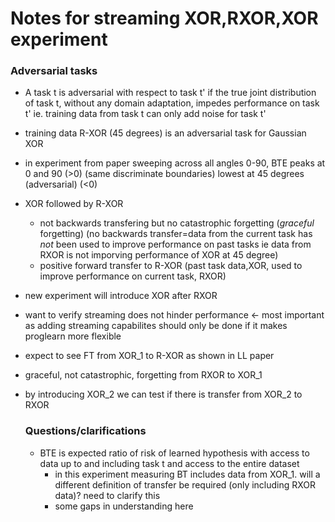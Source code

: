 # Notes for streaming XOR,RXOR,XOR experiment

### Adversarial tasks 
- A task t is adversarial with respect to task t' if the true joint distribution of task t, without any domain adaptation, impedes performance on task t' ie. training data from task t can only add noise for task t'
- training data R-XOR (45 degrees) is an adversarial task for Gaussian XOR
- in experiment from paper sweeping across all angles 0-90, BTE peaks at 0 and 90 (>0) (same discriminate boundaries) lowest at 45 degrees (adversarial) (<0)
- XOR followed by R-XOR 
    - not backwards transfering but no catastrophic forgetting (*graceful* forgetting) (no backwards transfer=data from the current task has *not* been used to improve performance on past tasks ie data from RXOR is not imporving performance of XOR at 45 degree)
    - positive forward transfer to R-XOR (past task data,XOR, used to improve performance on current task, RXOR)

- new experiment will introduce XOR after RXOR
- want to verify streaming does not hinder performance <- most important as adding streaming capabilites should only be done if it makes proglearn more flexible 
- expect to see FT from XOR_1 to R-XOR as shown in LL paper 
- graceful, not catastrophic, forgetting from RXOR to XOR_1 
- by introducing XOR_2 we can test if there is transfer from XOR_2 to RXOR 

    ### Questions/clarifications
    - BTE is expected ratio of risk of learned hypothesis with access to data up to and including task t and access to the entire dataset 
        - in this experiment measuring BT includes data from XOR_1. will a different definition of transfer be required (only including RXOR data)? need to clarify this
        - some gaps in understanding here 


